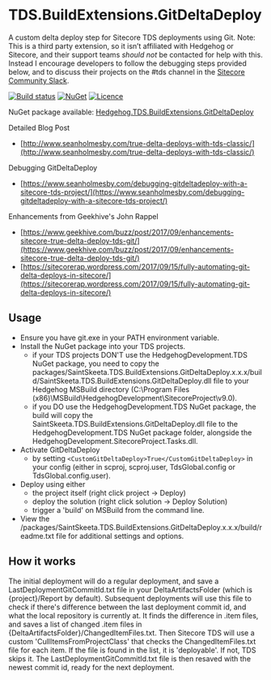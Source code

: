 # TDS.BuildExtensions.GitDeltaDeploy #
A custom delta deploy step for Sitecore TDS deployments using Git.
Note: This is a third party extension, so it isn’t affiliated with Hedgehog or Sitecore, and their support teams *should not* be contacted for help with this.
Instead I encourage developers to follow the debugging steps provided below, and to discuss their projects on the #tds channel in the [Sitecore Community Slack](https://sitecore.chat/).

[![Build status](https://ci.appveyor.com/api/projects/status/biqveu6ugx859i2f?svg=true)](https://ci.appveyor.com/project/SeanHolmesby/tds-buildextensions-gitdeltadeploy/branch/master)
[![NuGet](https://img.shields.io/nuget/v/Hedgehog.TDS.BuildExtensions.GitDeltaDeploy.svg?maxAge=2592000)](https://www.nuget.org/packages/Hedgehog.TDS.BuildExtensions.GitDeltaDeploy)
[![Licence](https://img.shields.io/github/license/mashape/apistatus.svg?maxAge=2592000)](https://github.com/SaintSkeeta/TDS.BuildExtensions.GitDeltaDeploy/blob/master/LICENSE)

NuGet package available: [Hedgehog.TDS.BuildExtensions.GitDeltaDeploy](https://www.nuget.org/packages/Hedgehog.TDS.BuildExtensions.GitDeltaDeploy)

Detailed Blog Post
 - [http://www.seanholmesby.com/true-delta-deploys-with-tds-classic/](http://www.seanholmesby.com/true-delta-deploys-with-tds-classic/)

Debugging GitDeltaDeploy
 - [https://www.seanholmesby.com/debugging-gitdeltadeploy-with-a-sitecore-tds-project/](https://www.seanholmesby.com/debugging-gitdeltadeploy-with-a-sitecore-tds-project/)

Enhancements from Geekhive's John Rappel
 - [https://www.geekhive.com/buzz/post/2017/09/enhancements-sitecore-true-delta-deploy-tds-git/](https://www.geekhive.com/buzz/post/2017/09/enhancements-sitecore-true-delta-deploy-tds-git/)
 - [https://sitecorerap.wordpress.com/2017/09/15/fully-automating-git-delta-deploys-in-sitecore/](https://sitecorerap.wordpress.com/2017/09/15/fully-automating-git-delta-deploys-in-sitecore/)

## Usage ##
 - Ensure you have git.exe in your PATH environment variable.
 - Install the NuGet package into your TDS projects.
   - if your TDS projects DON'T use the HedgehogDevelopment.TDS NuGet package, you need to copy the packages/SaintSkeeta.TDS.BuildExtensions.GitDeltaDeploy.x.x.x/build/SaintSkeeta.TDS.BuildExtensions.GitDeltaDeploy.dll file to your Hedgehog MSBuild directory (C:\Program Files (x86)\MSBuild\HedgehogDevelopment\SitecoreProject\v9.0).
   - if you DO use the HedgehogDevelopment.TDS NuGet package, the build will copy the SaintSkeeta.TDS.BuildExtensions.GitDeltaDeploy.dll file to the HedgehogDevelopment.TDS NuGet package folder, alongside the HedgehogDevelopment.SitecoreProject.Tasks.dll.
 - Activate GitDeltaDeploy
   - by setting `<CustomGitDeltaDeploy>True</CustomGitDeltaDeploy>` in your config (either in scproj, scproj.user, TdsGlobal.config or TdsGlobal.config.user).
 - Deploy using either
   -  the project itself (right click project -> Deploy)
   -  deploy the solution (right click solution -> Deploy Solution)
   -  trigger a 'build' on MSBuild from the command line.
 - View the /packages/SaintSkeeta.TDS.BuildExtensions.GitDeltaDeploy.x.x.x/build/readme.txt file for additional settings and options.

## How it works ##
The initial deployment will do a regular deployment, and save a LastDeploymentGitCommitId.txt file in your DeltaArtifactsFolder (which is {project}/Report by default).
Subsequent deployments will use this file to check if there's difference between the last deployment commit id, and what the local repository is currently at.
It finds the difference in .item files, and saves a list of changed .item files in {DeltaArtifactsFolder}/ChangedItemFiles.txt.
Then Sitecore TDS will use a custom 'CullItemsFromProjectClass' that checks the ChangedItemFiles.txt file for each item. If the file is found in the list, it is 'deployable'. If not, TDS skips it.
The LastDeploymentGitCommitId.txt file is then resaved with the newest commit id, ready for the next deployment.
